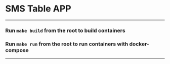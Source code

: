 # SMS Table APP

---

### Run `make build` from the root to build containers
### Run `make run` from the root to run containers with docker-compose

---

